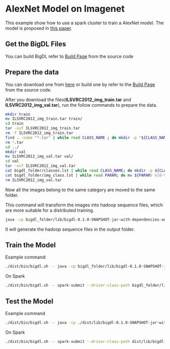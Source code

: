 # AlexNet Model on Imagenet
This example show how to use a spark cluster to train a AlexNet 
model. The model is proposed in [this paper](https://papers.nips.cc/paper/4824-imagenet-classification-with-deep-convolutional-neural-networks.pdf).

## Get the BigDL Files
You can build BigDL refer to [Build Page](https://github.com/intel-analytics/BigDL/wiki/Build-Page) from the source code
 
## Prepare the data
You can download one from [here]() or build one by refer to the [Build Page](https://github.com/intel-analytics/BigDL/wiki/Build-Page) from the source code.

After you download the files(**ILSVRC2012_img_train.tar** and **ILSVRC2012_img_val.tar**), 
run the follow commands to prepare the data.

```bash
mkdir train
mv ILSVRC2012_img_train.tar train/
cd train
tar -xvf ILSVRC2012_img_train.tar
rm -f ILSVRC2012_img_train.tar
find . -name "*.tar" | while read CLASS_NAME ; do mkdir -p "${CLASS_NAME%.tar}"; tar -xvf "${CLASS_NAME}" -C "${CLASS_NAME%.tar}"; done
rm *.tar
cd ../
mkdir val
mv ILSVRC2012_img_val.tar val/
cd val
tar -xvf ILSVRC2012_img_val.tar
cat bigdl_folder/classes.lst | while read CLASS_NAME; do mkdir -p ${CLASS_NAME}; done
cat bigdl_folder/img_class.lst | while read PARAM; do mv ${PARAM/ n[0-9]*/} ${PARAM/ILSVRC*JPEG /}/; done
rm ILSVRC2012_img_val.tar
```

Now all the images belong to the same category are moved to the same folder.

This command will transform the images into hadoop sequence files, which are 
more suitable for a distributed training.

```bash
java -cp bigdl_folder/lib/bigdl-0.1.0-SNAPSHOT-jar-with-dependencies-and-spark.jar com.intel.analytics.bigdl.models.utils.ImageNetSeqFileGenerator -f imagenet_folder -o output_folder -p cores_number
```

It will generate the hadoop sequence files in the output folder.

## Train the Model
Example command:
```bash
./dist/bin/bigdl.sh -- java -cp bigdl_folder/lib/bigdl-0.1.0-SNAPSHOT-jar-with-dependencies-and-spark.jar com.intel.analytics.bigdl.models.alexnet.Train --env local --batchSize batch_size --core core_number --nodeNumber 1 -f sequence_files_folder --checkpoint .
```

On Spark
```bash
./dist/bin/bigdl.sh -- spark-submit --driver-class-path bigdl_folder/lib/bigdl-0.1.0-SNAPSHOT-jar-with-dependencies.jar --class com.intel.analytics.bigdl.models.alexnet.Train dist/lib/bigdl-0.1.0-SNAPSHOT-jar-with-dependencies.jar --env spark --batchSize batch_size --core core_number --nodeNumber node_number -f hdfs://imagenet_path/imagenet --checkpoint .
```

## Test the Model
Example command
```bash
./dist/bin/bigdl.sh -- java -cp ./dist/lib/bigdl-0.1.0-SNAPSHOT-jar-with-dependencies-all-in-one.jar com.intel.analytics.bigdl.models.alexnet.Test -f path_val_data/ --model model.file -c core_number -n 1 -b batch_size --env local
```

On Spark
```bash
./dist/bin/bigdl.sh -- spark-submit --driver-class-path dist/lib/bigdl-0.1.0-SNAPSHOT-jar-with-dependencies.jar --class com.intel.analytics.bigdl.models.alexnet.Test dist/lib/bigdl-0.1.0-SNAPSHOT-jar-with-dependencies.jar --env spark --batchSize batch_size --core core_number --nodeNumber node_number -f hdfs://imagenet_path/imagenet/val --model model.file
```